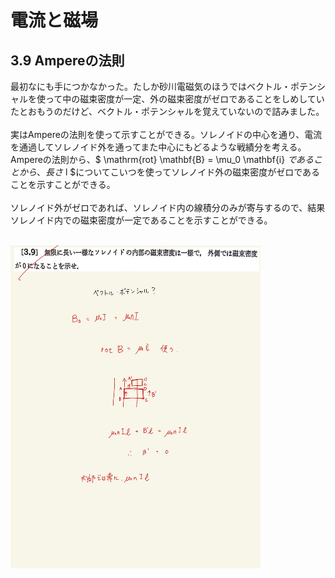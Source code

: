 <script type="text/javascript" async src="https://cdnjs.cloudflare.com/ajax/libs/mathjax/2.7.7/MathJax.js?config=TeX-MML-AM_CHTML">

</script>

<script type="text/x-mathjax-config">
 MathJax.Hub.Config({
 tex2jax: {
 inlineMath: [['$', '$'] ],
 displayMath: [ ['$$','$$'], ["\\[","\\]"] ]
 }
 });
</script>

# 電流と磁場
## 3.9 Ampereの法則

最初なにも手につかなかった。たしか砂川電磁気のほうではベクトル・ポテンシャルを使って中の磁束密度が一定、外の磁束密度がゼロであることをしめしていたとおもうのだけど、ベクトル・ポテンシャルを覚えていないので詰みました。
<br>
<br>
実はAmpereの法則を使って示すことができる。ソレノイドの中心を通り、電流を通過してソレノイド外を通ってまた中心にもどるような戦績分を考える。Ampereの法則から、$ \mathrm{rot} \mathbf{B} = \mu_0 \mathbf{i} $であることから、長さ$ l $についてこいつを使ってソレノイド外の磁束密度がゼロであることを示すことができる。
<br>
<br>
ソレノイド外がゼロであれば、ソレノイド内の線積分のみが寄与するので、結果ソレノイド内での磁束密度が一定であることを示すことができる。
<br>
<br>

<img width="400" alt="electromagnetism-112" src="./images/ecmf-9/Electromagnetism-112.jpg">